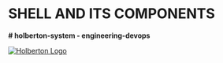 # SHELL  AND  ITS COMPONENTS
**# holberton-system - engineering-devops**


[![Holberton Logo](https://camo.githubusercontent.com/1d843f82247b60996b235f8a7f7cd2057824c71d35375103ad00679837c848db/68747470733a2f2f7777772e686f6c626572746f6e7363686f6f6c2e636f6d2f686f6c626572746f6e2d6c6f676f2e706e67)](https://camo.githubusercontent.com/1d843f82247b60996b235f8a7f7cd2057824c71d35375103ad00679837c848db/68747470733a2f2f7777772e686f6c626572746f6e7363686f6f6c2e636f6d2f686f6c626572746f6e2d6c6f676f2e706e67)


